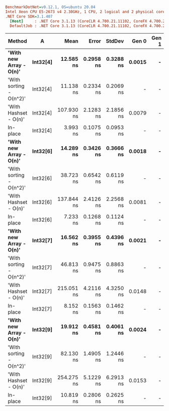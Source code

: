``` ini

BenchmarkDotNet=v0.12.1, OS=ubuntu 20.04
Intel Xeon CPU E5-2673 v4 2.30GHz, 1 CPU, 2 logical and 2 physical cores
.NET Core SDK=3.1.407
  [Host]     : .NET Core 3.1.13 (CoreCLR 4.700.21.11102, CoreFX 4.700.21.11602), X64 RyuJIT
  DefaultJob : .NET Core 3.1.13 (CoreCLR 4.700.21.11102, CoreFX 4.700.21.11602), X64 RyuJIT


```
|                  Method |        A |       Mean |     Error |    StdDev |  Gen 0 | Gen 1 | Gen 2 | Allocated |
|------------------------ |--------- |-----------:|----------:|----------:|-------:|------:|------:|----------:|
| **&#39;With new Array - O(n)&#39;** | **Int32[4]** |  **12.585 ns** | **0.2958 ns** | **0.3288 ns** | **0.0015** |     **-** |     **-** |      **40 B** |
| &#39;With sorting - O(n^2)&#39; | Int32[4] |  11.138 ns | 0.2334 ns | 0.2069 ns |      - |     - |     - |         - |
|   &#39;With Hashset - O(n)&#39; | Int32[4] | 107.930 ns | 2.1283 ns | 2.1856 ns | 0.0079 |     - |     - |     208 B |
|                In-place | Int32[4] |   3.993 ns | 0.1075 ns | 0.0953 ns |      - |     - |     - |         - |
| **&#39;With new Array - O(n)&#39;** | **Int32[6]** |  **14.289 ns** | **0.3426 ns** | **0.3666 ns** | **0.0018** |     **-** |     **-** |      **48 B** |
| &#39;With sorting - O(n^2)&#39; | Int32[6] |  38.723 ns | 0.6542 ns | 0.6119 ns |      - |     - |     - |         - |
|   &#39;With Hashset - O(n)&#39; | Int32[6] | 137.844 ns | 2.4126 ns | 2.2568 ns | 0.0081 |     - |     - |     216 B |
|                In-place | Int32[6] |   7.233 ns | 0.1268 ns | 0.1124 ns |      - |     - |     - |         - |
| **&#39;With new Array - O(n)&#39;** | **Int32[7]** |  **16.562 ns** | **0.3955 ns** | **0.4396 ns** | **0.0021** |     **-** |     **-** |      **56 B** |
| &#39;With sorting - O(n^2)&#39; | Int32[7] |  46.813 ns | 0.9475 ns | 0.8863 ns |      - |     - |     - |         - |
|   &#39;With Hashset - O(n)&#39; | Int32[7] | 215.051 ns | 4.2116 ns | 4.3250 ns | 0.0148 |     - |     - |     392 B |
|                In-place | Int32[7] |   8.152 ns | 0.1563 ns | 0.1462 ns |      - |     - |     - |         - |
| **&#39;With new Array - O(n)&#39;** | **Int32[9]** |  **19.912 ns** | **0.4581 ns** | **0.4061 ns** | **0.0024** |     **-** |     **-** |      **64 B** |
| &#39;With sorting - O(n^2)&#39; | Int32[9] |  82.130 ns | 1.4905 ns | 1.2446 ns |      - |     - |     - |         - |
|   &#39;With Hashset - O(n)&#39; | Int32[9] | 254.275 ns | 5.1229 ns | 6.2913 ns | 0.0153 |     - |     - |     400 B |
|                In-place | Int32[9] |  10.819 ns | 0.2806 ns | 0.2625 ns |      - |     - |     - |         - |
